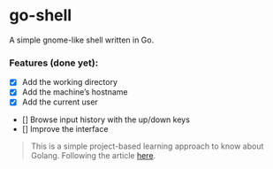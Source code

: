 # go-shell

A simple gnome-like shell written in Go.

### Features (done yet):
 - [x] Add the working directory
 - [x] Add the machine’s hostname
 - [x] Add the current user
 - [] Browse input history with the up/down keys
 - [] Improve the interface

> This is a simple project-based learning approach to know about Golang. Following the article [here](https://sj14.gitlab.io/post/2018-07-01-go-unix-shell/).
